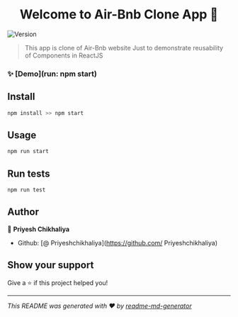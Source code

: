 <h1 align="center">Welcome to Air-Bnb Clone App  👋</h1>
<p>
  <img alt="Version" src="https://img.shields.io/badge/version-1.1.0-blue.svg?cacheSeconds=2592000" />
</p>

> This app is clone of Air-Bnb website Just to demonstrate reusability of Components in ReactJS

### ✨ [Demo](run: npm start)

## Install

```sh
npm install >> npm start 
```

## Usage

```sh
npm run start
```

## Run tests

```sh
npm run test
```

## Author

👤 **Priyesh Chikhaliya**

* Github: [@ Priyeshchikhaliya](https://github.com/ Priyeshchikhaliya)

## Show your support

Give a ⭐️ if this project helped you!

***
_This README was generated with ❤️ by [readme-md-generator](https://github.com/kefranabg/readme-md-generator)_